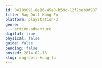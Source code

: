 ```yaml
---
id: 04109091-0e16-45e8-b59d-12f2bab9d907
title: Rag Doll Kung Fu
platform: playstation-3
genre:
  - action-adventure
digital: true
physical: false
guide: false
pending: false
posted: 2014-02-13
slug: rag-doll-kung-fu
---
```


